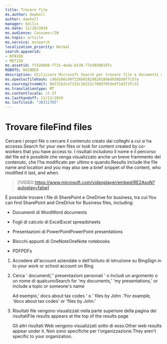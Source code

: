 ```yaml
---
title: Trovare file
ms.author: dawholl
author: dawholl
manager: kellis
ms.date: 12/18/2018
ms.audience: Consumer/IW
ms.topic: article
ms.service: mssearch
localization_priority: Normal
search.appverid:
- BFB160
- MET150
ms.assetid: ff42d668-f721-4ada-b130-77e38508197c
ROBOTS: NOINDEX
description: Utilizzare Microsoft Search per trovare file e documenti di Office e le informazioni che verranno visualizzate
ms.openlocfilehash: cd6d166c99f226b9182d9201866d936b58f7c57a
ms.sourcegitcommit: 6b531b2ce7253c16251c7089795dedf1d2f3fc33
ms.translationtype: MT
ms.contentlocale: it-IT
ms.lasthandoff: 11/13/2019
ms.locfileid: "38311705"
---
```

# <a name="find-files"></a><span data-ttu-id="46aa2-103">Trovare file</span><span class="sxs-lookup"><span data-stu-id="46aa2-103">Find files</span></span>

<span data-ttu-id="46aa2-104">Cercare i propri file o cercare il contenuto creato dai colleghi a cui si ha accesso.</span><span class="sxs-lookup"><span data-stu-id="46aa2-104">Search for your own files or look for content created by co-workers that you have access to.</span></span> <span data-ttu-id="46aa2-105">I risultati includono il nome e il percorso del file ed è possibile che venga visualizzato anche un breve frammento del contenuto, che l'ha modificato per ultimo e quando.</span><span class="sxs-lookup"><span data-stu-id="46aa2-105">Results include the file name and location and you may also see a brief snippet of the content, who modified it last, and when.</span></span>
  
> [!VIDEO https://www.microsoft.com/videoplayer/embed/RE2AsoN?autoplay=false]
  
<span data-ttu-id="46aa2-106">È possibile trovare i file di SharePoint e OneDrive for business, tra cui:</span><span class="sxs-lookup"><span data-stu-id="46aa2-106">You can find SharePoint and OneDrive for Business files, including:</span></span>
  
- <span data-ttu-id="46aa2-107">Documenti di Word</span><span class="sxs-lookup"><span data-stu-id="46aa2-107">Word documents</span></span>
    
- <span data-ttu-id="46aa2-108">Fogli di calcolo di Excel</span><span class="sxs-lookup"><span data-stu-id="46aa2-108">Excel spreadsheets</span></span>
    
- <span data-ttu-id="46aa2-109">Presentazioni di PowerPoint</span><span class="sxs-lookup"><span data-stu-id="46aa2-109">PowerPoint presentations</span></span>
    
- <span data-ttu-id="46aa2-110">Blocchi appunti di OneNote</span><span class="sxs-lookup"><span data-stu-id="46aa2-110">OneNote notebooks</span></span>
    
- <span data-ttu-id="46aa2-111">PDF</span><span class="sxs-lookup"><span data-stu-id="46aa2-111">PDFs</span></span>
    
1. <span data-ttu-id="46aa2-112">Accedere all'account aziendale o dell'Istituto di istruzione su Bing</span><span class="sxs-lookup"><span data-stu-id="46aa2-112">Sign in to your work or school account on Bing</span></span>
    
2. <span data-ttu-id="46aa2-113">Cerca ' documenti,'' presentazioni personali ' o Includi un argomento o un nome di qualcuno</span><span class="sxs-lookup"><span data-stu-id="46aa2-113">Search for 'my documents,' 'my presentations,' or include a topic or someone's name</span></span>
    
    <span data-ttu-id="46aa2-114">Ad esempio,' docs about tax codes ' o ' files by John .'</span><span class="sxs-lookup"><span data-stu-id="46aa2-114">For example, 'docs about tax codes' or 'files by John.'</span></span>
    
3. <span data-ttu-id="46aa2-115">Risultati file vengono visualizzati nella parte superiore della pagina dei risultati</span><span class="sxs-lookup"><span data-stu-id="46aa2-115">File results appears at the top of the results page</span></span>
    
    <span data-ttu-id="46aa2-116">Gli altri risultati Web vengono visualizzati sotto di esso.</span><span class="sxs-lookup"><span data-stu-id="46aa2-116">Other web results appear under it.</span></span> <span data-ttu-id="46aa2-117">Non sono specifiche per l'organizzazione.</span><span class="sxs-lookup"><span data-stu-id="46aa2-117">They aren't specific to your organization.</span></span>


